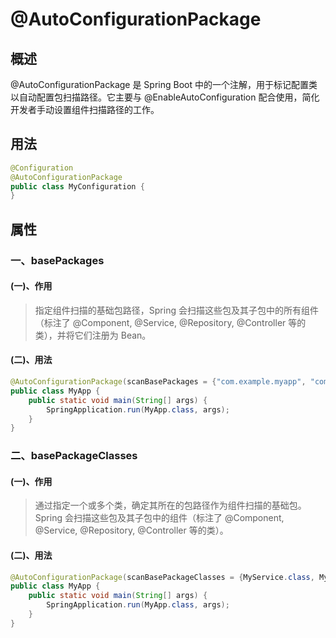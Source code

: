 # @AutoConfigurationPackage

## 概述

@AutoConfigurationPackage 是 Spring Boot 中的一个注解，用于标记配置类以自动配置包扫描路径。它主要与 @EnableAutoConfiguration 配合使用，简化开发者手动设置组件扫描路径的工作。



## 用法

```java
@Configuration
@AutoConfigurationPackage
public class MyConfiguration {
}
```



## 属性

### 一、basePackages

#### (一)、作用

> 指定组件扫描的基础包路径，Spring 会扫描这些包及其子包中的所有组件（标注了 @Component, @Service, @Repository, @Controller 等的类），并将它们注册为 Bean。

#### (二)、用法

```java
@AutoConfigurationPackage(scanBasePackages = {"com.example.myapp", "com.example.other"})
public class MyApp {
    public static void main(String[] args) {
        SpringApplication.run(MyApp.class, args);
    }
}
```



### 二、basePackageClasses

#### (一)、作用

> 通过指定一个或多个类，确定其所在的包路径作为组件扫描的基础包。Spring 会扫描这些包及其子包中的组件（标注了 @Component, @Service, @Repository, @Controller 等的类）。

#### (二)、用法

```java
@AutoConfigurationPackage(scanBasePackageClasses = {MyService.class, MyRepository.class})
public class MyApp {
    public static void main(String[] args) {
        SpringApplication.run(MyApp.class, args);
    }
}
```

